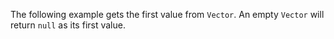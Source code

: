 The following example gets the first value from `Vector`. An empty `Vector` will return `null` as its first value.
